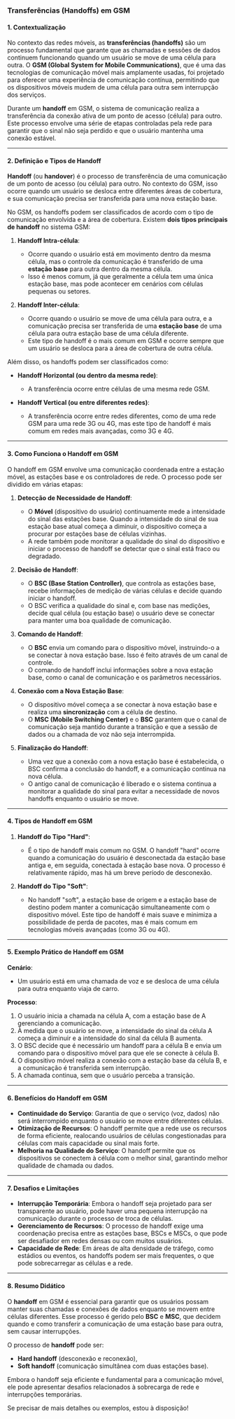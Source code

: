 ### **Transferências (Handoffs) em GSM**

#### **1. Contextualização**
No contexto das redes móveis, as **transferências (handoffs)** são um processo fundamental que garante que as chamadas e sessões de dados continuem funcionando quando um usuário se move de uma célula para outra. O **GSM (Global System for Mobile Communications)**, que é uma das tecnologias de comunicação móvel mais amplamente usadas, foi projetado para oferecer uma experiência de comunicação contínua, permitindo que os dispositivos móveis mudem de uma célula para outra sem interrupção dos serviços.

Durante um **handoff** em GSM, o sistema de comunicação realiza a transferência da conexão ativa de um ponto de acesso (célula) para outro. Este processo envolve uma série de etapas controladas pela rede para garantir que o sinal não seja perdido e que o usuário mantenha uma conexão estável.

---

#### **2. Definição e Tipos de Handoff**

**Handoff** (ou **handover**) é o processo de transferência de uma comunicação de um ponto de acesso (ou célula) para outro. No contexto do GSM, isso ocorre quando um usuário se desloca entre diferentes áreas de cobertura, e sua comunicação precisa ser transferida para uma nova estação base.

No GSM, os handoffs podem ser classificados de acordo com o tipo de comunicação envolvida e a área de cobertura. Existem **dois tipos principais de handoff** no sistema GSM:

1. **Handoff Intra-célula**:
    - Ocorre quando o usuário está em movimento dentro da mesma célula, mas o controle da comunicação é transferido de uma **estação base** para outra dentro da mesma célula.
    - Isso é menos comum, já que geralmente a célula tem uma única estação base, mas pode acontecer em cenários com células pequenas ou setores.

2. **Handoff Inter-célula**:
    - Ocorre quando o usuário se move de uma célula para outra, e a comunicação precisa ser transferida de uma **estação base** de uma célula para outra estação base de uma célula diferente.
    - Este tipo de handoff é o mais comum em GSM e ocorre sempre que um usuário se desloca para a área de cobertura de outra célula.

Além disso, os handoffs podem ser classificados como:

- **Handoff Horizontal (ou dentro da mesma rede)**:
    - A transferência ocorre entre células de uma mesma rede GSM.

- **Handoff Vertical (ou entre diferentes redes)**:
    - A transferência ocorre entre redes diferentes, como de uma rede GSM para uma rede 3G ou 4G, mas este tipo de handoff é mais comum em redes mais avançadas, como 3G e 4G.

---

#### **3. Como Funciona o Handoff em GSM**

O handoff em GSM envolve uma comunicação coordenada entre a estação móvel, as estações base e os controladores de rede. O processo pode ser dividido em várias etapas:

1. **Detecção de Necessidade de Handoff**:
    - O **Móvel** (dispositivo do usuário) continuamente mede a intensidade do sinal das estações base. Quando a intensidade do sinal de sua estação base atual começa a diminuir, o dispositivo começa a procurar por estações base de células vizinhas.
    - A rede também pode monitorar a qualidade do sinal do dispositivo e iniciar o processo de handoff se detectar que o sinal está fraco ou degradado.

2. **Decisão de Handoff**:
    - O **BSC (Base Station Controller)**, que controla as estações base, recebe informações de medição de várias células e decide quando iniciar o handoff.
    - O BSC verifica a qualidade do sinal e, com base nas medições, decide qual célula (ou estação base) o usuário deve se conectar para manter uma boa qualidade de comunicação.

3. **Comando de Handoff**:
    - O **BSC** envia um comando para o dispositivo móvel, instruindo-o a se conectar à nova estação base. Isso é feito através de um canal de controle.
    - O comando de handoff inclui informações sobre a nova estação base, como o canal de comunicação e os parâmetros necessários.

4. **Conexão com a Nova Estação Base**:
    - O dispositivo móvel começa a se conectar à nova estação base e realiza uma **sincronização** com a célula de destino.
    - O **MSC (Mobile Switching Center)** e o **BSC** garantem que o canal de comunicação seja mantido durante a transição e que a sessão de dados ou a chamada de voz não seja interrompida.

5. **Finalização do Handoff**:
    - Uma vez que a conexão com a nova estação base é estabelecida, o BSC confirma a conclusão do handoff, e a comunicação continua na nova célula.
    - O antigo canal de comunicação é liberado e o sistema continua a monitorar a qualidade do sinal para evitar a necessidade de novos handoffs enquanto o usuário se move.

---

#### **4. Tipos de Handoff em GSM**

1. **Handoff do Tipo "Hard"**:
    - É o tipo de handoff mais comum no GSM. O handoff "hard" ocorre quando a comunicação do usuário é desconectada da estação base antiga e, em seguida, conectada à estação base nova. O processo é relativamente rápido, mas há um breve período de desconexão.

2. **Handoff do Tipo "Soft"**:
    - No handoff "soft", a estação base de origem e a estação base de destino podem manter a comunicação simultaneamente com o dispositivo móvel. Este tipo de handoff é mais suave e minimiza a possibilidade de perda de pacotes, mas é mais comum em tecnologias móveis avançadas (como 3G ou 4G).

---

#### **5. Exemplo Prático de Handoff em GSM**

**Cenário**:
- Um usuário está em uma chamada de voz e se desloca de uma célula para outra enquanto viaja de carro.

**Processo**:
1. O usuário inicia a chamada na célula A, com a estação base de A gerenciando a comunicação.
2. À medida que o usuário se move, a intensidade do sinal da célula A começa a diminuir e a intensidade do sinal da célula B aumenta.
3. O BSC decide que é necessário um handoff para a célula B e envia um comando para o dispositivo móvel para que ele se conecte à célula B.
4. O dispositivo móvel realiza a conexão com a estação base da célula B, e a comunicação é transferida sem interrupção.
5. A chamada continua, sem que o usuário perceba a transição.

---

#### **6. Benefícios do Handoff em GSM**
- **Continuidade do Serviço**: Garantia de que o serviço (voz, dados) não será interrompido enquanto o usuário se move entre diferentes células.
- **Otimização de Recursos**: O handoff permite que a rede use os recursos de forma eficiente, realocando usuários de células congestionadas para células com mais capacidade ou sinal mais forte.
- **Melhoria na Qualidade do Serviço**: O handoff permite que os dispositivos se conectem à célula com o melhor sinal, garantindo melhor qualidade de chamada ou dados.

---

#### **7. Desafios e Limitações**
- **Interrupção Temporária**: Embora o handoff seja projetado para ser transparente ao usuário, pode haver uma pequena interrupção na comunicação durante o processo de troca de células.
- **Gerenciamento de Recursos**: O processo de handoff exige uma coordenação precisa entre as estações base, BSCs e MSCs, o que pode ser desafiador em redes densas ou com muitos usuários.
- **Capacidade de Rede**: Em áreas de alta densidade de tráfego, como estádios ou eventos, os handoffs podem ser mais frequentes, o que pode sobrecarregar as células e a rede.

---

#### **8. Resumo Didático**

O **handoff** em GSM é essencial para garantir que os usuários possam manter suas chamadas e conexões de dados enquanto se movem entre células diferentes. Esse processo é gerido pelo **BSC** e **MSC**, que decidem quando e como transferir a comunicação de uma estação base para outra, sem causar interrupções.

O processo de **handoff** pode ser:
- **Hard handoff** (desconexão e reconexão),
- **Soft handoff** (comunicação simultânea com duas estações base).

Embora o handoff seja eficiente e fundamental para a comunicação móvel, ele pode apresentar desafios relacionados à sobrecarga de rede e interrupções temporárias.

Se precisar de mais detalhes ou exemplos, estou à disposição!